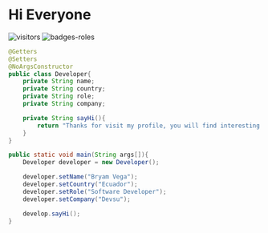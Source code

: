 # Hi Everyone 
![visitors](https://visitor-badge.laobi.icu/badge?page_id=bvegaM.bvegaM)
![badges-roles](https://img.shields.io/badge/software_developer-software_architect-green)
```java
@Getters
@Setters
@NoArgsConstructor
public class Developer{
    private String name;
    private String country;
    private String role;
    private String company;

    private String sayHi(){
        return "Thanks for visit my profile, you will find interesting projects and learn many thigs"
    }
}

public static void main(String args[]){
    Developer developer = new Developer();

    developer.setName("Bryam Vega");
    developer.setCountry("Ecuador");
    developer.setRole("Software Developer");
    developer.setCompany("Devsu");

    develop.sayHi();
}
```


